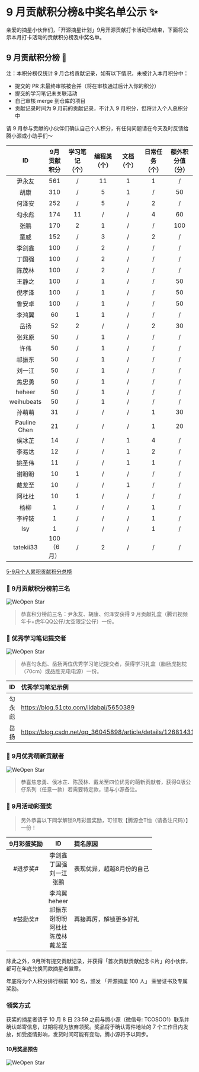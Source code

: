 # 9 月贡献积分榜&中奖名单公示 ✨

亲爱的摘星小伙伴们，「开源摘星计划」9月开源贡献打卡活动已结束，下面将公示本月打卡活动的贡献积分榜及中奖名单。

## 9 月贡献积分榜 🌟 

注：本积分榜仅统计 9 月合格贡献记录，如有以下情况，未被计入本月积分中：
* 提交的 PR 未最终审核被合并（将在审核通过后计入你的积分）
* 提交的学习笔记未关联活动
* 自己审核 merge 到仓库的项目
* 贡献记录时间为 9 月前的贡献记录，不计入 9 月积分，但将计入个人总积分中

请 9 月参与贡献的小伙伴们确认自己个人积分，有任何问题请在今天及时反馈给腾小源或小助手们～

|ID|9月贡献积分|学习笔记（个）|编程类（个）|文档（个）|日常任务（个）|额外积分值（分）|
|:-:|:-:|:-:|:-:|:-:|:-:|:-:|
|尹永友|561|/|11|1|1|/|	
|胡康|310|/|5|1|/|50|
|何泽安|252|/|5|/|2|/|
|勾永彪|174|11|/|/|4|60|
|张鹏|170|2|1|/|/|100|
|童威|152|/|3|/|2|/|
|李剑鑫|100|/|2|/|/|/|
|丁国强|100|/|2|/|/|/|
|陈茂林|100|/|2|/|/|/|
|王静之|100|/|1|/|/|50|
|倪孝泽|100|/|1|/|/|50|
|鲁安卓|100|/|1|/|/|50|
|李鸿翼|60|1|1|/|/|/|			
|岳扬|52|2|/|/|2|30|
|张兆原|50|/|1|/|/|/|		
|许伟|50|/|1|/|/|/|	
|祁振东|50|/|1|/|/|/|	
|刘一江|50|/|1|/|/|/|	
|焦忠勇|50|/|1|/|/|/|	
|heheer|50|/|1|/|/|/|	
|weihubeats|50|/|1|/|/|/|	
|孙萌萌|31|/|/|/|1|30|
|Pauline Chen|21|/|/|/|1|20|
|侯冰芷|14|/|/|1|4|/|
|李易达|12|/|/|1|2|/|
|姚圣伟|11|/|/|1|1|/|
|谢盼盼|10|1|/|/|/|/|				
|戴龙至|10|/|/|1|/|/|		
|阿杜杜|10|1|/|/|/|/|
|杨柳|1|/|/|/|1|/|	
|李梓铵|1|/|/|/|1|/|	
|lsy|1|/|/|/|1|/|	
|tatekii33|100（6月）|/|2|/|/|/|

[5-9月个人累积贡献积分总榜](https://docs.qq.com/sheet/DSnRrR2dYZ1F6Qkh5?tab=BB08J2)

### 🎁 9月贡献积分榜前三名

![WeOpen Star](../assets/imgs/image-sep1.png)

> 恭喜积分榜前三名：尹永友、胡康、何泽安获得 9 月贡献礼盒（腾讯视频年卡+虎年QQ公仔/太空限定公仔）一份。

### 🎁 优秀学习笔记提交者

![WeOpen Star](../assets/imgs/image-sep2.png)

> 恭喜勾永彪、岳扬两位优秀学习笔记提交者，获得学习礼盒（腊肠虎抱枕（70cm）或品胜充电电源）一份。

|ID|优秀学习笔记示例|
|:-:|:-|
|勾永彪|https://blog.51cto.com/lidabai/5650389|
|岳扬|https://blog.csdn.net/qq_36045898/article/details/126814316|

### 🎁 9月优秀萌新贡献者

![WeOpen Star](../assets/imgs/image-sep3.png)

> 恭喜焦忠勇、侯冰芷、陈茂林、戴龙至四位优秀的萌新贡献者，获得Q版公仔系列（任意一款）若需要特定款，请与小源备注。

### 🎁 9月活动彩蛋奖

> 另外恭喜以下同学解锁9月彩蛋奖励，可领取【腾源会T恤（请备注尺码）】一份！

|9月彩蛋奖励|ID|提名原因|
|:-:|:-:|:-|
|#进步奖#|李剑鑫<br/>丁国强<br/>刘一江<br/>张鹏<br/>|表现优异，超越8月份的自己|
|#鼓励奖#|李鸿翼<br/>heheer<br/>祁振东<br/>谢盼盼<br/>阿杜杜<br/>陈茂林<br/>戴龙至<br/>|再接再厉，解锁更多好礼|

除此之外，9月所有提交贡献记录，并获得「首次贡献贡献纪念卡片」的小伙伴，都可在年底兑换同款摘星者徽章。

年底将为个人积分排行榜前 100 名，颁发 「开源摘星 100 人」 荣誉证书及专属奖励。

### 领奖方式
获奖的摘星者请于 10 月 8 日 23:59 之前与腾小源（微信号: TCOSOO1）联系并确认邮寄信息，过期将视为放弃领奖。奖品将于确认寄件地址的 7 个工作日内发放，如受疫情影响，发货时间可能有变动，腾小源将予以同步。

#### 10月奖品预告

![WeOpen Star](../assets/imgs/image-sep4.png)

